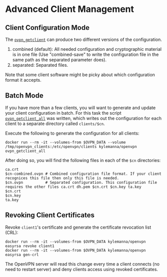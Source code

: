 # Advanced Client Management

## Client Configuration Mode

The [`ovpn_getclient`](/bin/ovpn_getclient) can produce two different versions of the configuration.

1. combined (default): All needed configuration and cryptographic material is in one file (Use "combined-save" to write the configuration file in the same path as the separated parameter does).
2. separated: Separated files.

Note that some client software might be picky about which configuration format it accepts.

## Batch Mode

If you have more than a few clients, you will want to generate and update your client configuration in batch. For this task the script [`ovpn_getclient_all`](/bin/ovpn_getclient_all) was written, which writes out the configuration for each client to a separate directory called `clients/$cn`.

Execute the following to generate the configuration for all clients:

    docker run --rm -it --volumes-from $OVPN_DATA --volume /tmp/openvpn_clients:/etc/openvpn/clients kylemanna/openvpn ovpn_getclient_all

After doing so, you will find the following files in each of the `$cn` directories:

    ca.crt
    $cn-combined.ovpn # Combined configuration file format. If your client recognices this file then only this file is needed.
    $cn.ovpn          # Separated configuration. This configuration file requires the other files ca.crt dh.pem $cn.crt $cn.key ta.key
    $cn.crt
    $cn.key
    ta.key

## Revoking Client Certificates

Revoke `client1`'s certificate and generate the certificate revocation list (CRL):

    docker run --rm -it --volumes-from $OVPN_DATA kylemanna/openvpn easyrsa revoke client1
    docker run --rm -it --volumes-from $OVPN_DATA kylemanna/openvpn easyrsa gen-crl

The OpenVPN server will read this change every time a client connects (no need to restart server) and deny clients access using revoked certificates.

